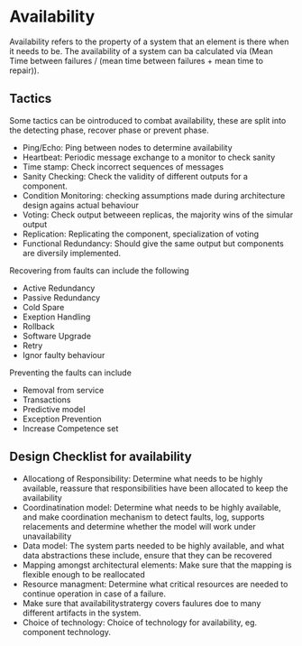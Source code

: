 # Availability
Availability refers to the property of a system that an element is there when it needs to be. The availability of a system can ba calculated via (Mean Time between failures / (mean time between failures + mean time to repair)). 

## Tactics 
Some tactics can be ointroduced to combat availability, these are split into the detecting phase, recover phase or prevent phase. 

* Ping/Echo: Ping between nodes to determine availability
* Heartbeat: Periodic message exchange to a monitor to check sanity
* Time stamp: Check incorrect sequences of messages 
* Sanity Checking: Check the validity of different outputs for a component. 
* Condition Monitoring: checking assumptions made during architecture design agains actual behaviour
* Voting: Check output betweeen replicas, the majority wins of the simular output
* Replication: Replicating the component, specialization of voting
* Functional Redundancy: Should give the same output but components are diversily implemented. 

Recovering from faults can include the following
* Active Redundancy
* Passive Redundancy
* Cold Spare
* Exeption Handling
* Rollback
* Software Upgrade
* Retry
* Ignor faulty behaviour

Preventing the faults can include
* Removal from service
* Transactions
* Predictive model
* Exception Prevention
* Increase Competence set

## Design Checklist for availability
* Allocationg of Responsibility: Determine what needs to be highly available, reassure that responsibilities have been allocated to keep the availability
* Coordinatination model: Determine what needs to be highly available, and make coordination mechanism to detect faults, log, supports relacements and determine whether the model will work under unavailability
* Data model: The system parts needed to be highly available, and what data abstractions these include, ensure that they can be recovered 
* Mapping amongst architectural elements: Make sure that the mapping is flexible enough to be reallocated
* Resource managment: Determine what critical resources are needed to continue operation in case of a failure. 
* Make sure that availabilitystratergy covers faulures doe to many different artifacts in the system. 
* Choice of technology: Choice of technology for availability, eg. component technology. 

